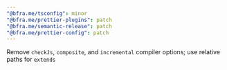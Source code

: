 ```yaml
---
"@bfra.me/tsconfig": minor
"@bfra.me/prettier-plugins": patch
"@bfra.me/semantic-release": patch
"@bfra.me/prettier-config": patch
---
```


Remove `checkJs`, `composite`, and `incremental` compiler options; use relative paths for `extends`
  